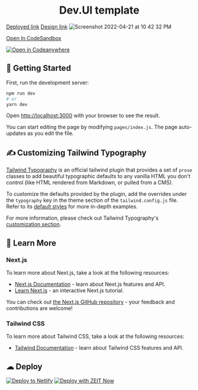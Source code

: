 

<h1 align="center">
  Dev.UI template 
</h1>

[Deployed link](https://dev-ui-templates.pages.dev/)  [Design link](https://www.figma.com/community/file/1092001412627112221/NFT-Marketplace---Free-UI-Kit-Landing-Page) ![Screenshot 2022-04-21 at 10 42 32 PM](https://user-images.githubusercontent.com/62591080/164515406-2516027a-b096-4944-b644-4530e05d68da.png)

[Open In CodeSandbox](https://githubbox.com/kumard3/dev-ui-templates/tree/main/template-9)

[![Open in Codeanywhere](https://codeanywhere.com/img/open-in-codeanywhere-btn.svg)](https://app.codeanywhere.com/#https://github.com/kumard3/dev-ui-templates/tree/main/template-9)
## 🚀 Getting Started

First, run the development server:

```bash
npm run dev
# or
yarn dev
```

Open [http://localhost:3000](http://localhost:3000) with your browser to see the result.

You can start editing the page by modifying `pages/index.js`. The page auto-updates as you edit the file.

## ✍ Customizing Tailwind Typography

[Tailwind Typography](https://github.com/tailwindlabs/tailwindcss-typography) is an official tailwind plugin that provides a set of `prose` classes to add beautiful typographic defaults to any vanilla HTML you don't control (like HTML rendered from Markdown, or pulled from a CMS).

To customize the defaults provided by the plugin, add the overrides under the `typography` key in the theme section of the `tailwind.config.js` file. Refer to its [default styles](https://github.com/tailwindlabs/tailwindcss-typography/blob/master/src/styles.js) for more in-depth examples.

For more information, please check out Tailwind Typography's [customization section](https://github.com/tailwindlabs/tailwindcss-typography#customization).

## 📖 Learn More

### Next.js

To learn more about Next.js, take a look at the following resources:

- [Next.js Documentation](https://nextjs.org/docs) - learn about Next.js features and API.
- [Learn Next.js](https://nextjs.org/learn) - an interactive Next.js tutorial.

You can check out [the Next.js GitHub repository](https://github.com/vercel/next.js) - your feedback and contributions are welcome!

### Tailwind CSS

To learn more about Tailwind CSS, take a look at the following resources:

- [Tailwind Documentation](https://tailwindcss.com/) - learn about Tailwind CSS features and API.


## ☁ Deploy

[![Deploy to Netlify](https://www.netlify.com/img/deploy/button.svg)](https://app.netlify.com/start/deploy?repository=https://github.com/kumard3/dev-ui-templates/tree/main/template-9)  [![Deploy with ZEIT Now](https://zeit.co/button)](https://zeit.co/import/project?template=https://github.com/kumard3/dev-ui-templates/tree/main/template-9)
